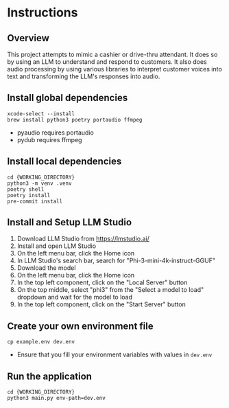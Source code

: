 # Instructions

## Overview
This project attempts to mimic a cashier or drive-thru attendant. It does so by using an LLM to understand and respond to customers. It also does audio processing by using various libraries to interpret customer voices into text and transforming the LLM's responses into audio.

## Install global dependencies
```
xcode-select --install
brew install python3 poetry portaudio ffmpeg
```
* pyaudio requires portaudio
* pydub requires ffmpeg

## Install local dependencies
```
cd {WORKING_DIRECTORY}
python3 -m venv .venv
poetry shell
poetry install
pre-commit install
```

## Install and Setup LLM Studio
1. Download LLM Studio from https://lmstudio.ai/
2. Install and open LLM Studio
3. On the left menu bar, click the Home icon
4. In LLM Studio's search bar, search for "Phi-3-mini-4k-instruct-GGUF"
5. Download the model
6. On the left menu bar, click the Home icon
7. In the top left component, click on the "Local Server" button
8. On the top middle, select "phi3" from the "Select a model to load" dropdown and wait for the model to load
9. In the top left component, click on the "Start Server" button

## Create your own environment file
```
cp example.env dev.env
```
* Ensure that you fill your environment variables with values in `dev.env`

## Run the application
```
cd {WORKING_DIRECTORY}
python3 main.py env-path=dev.env
```